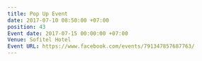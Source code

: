 ```yaml
---
title: Pop Up Event
date: 2017-07-10 08:50:00 +07:00
position: 43
Event date: 2017-07-15 00:00:00 +07:00
Venue: Sofitel Hotel
Event URL: https://www.facebook.com/events/791347857687763/
---
```


